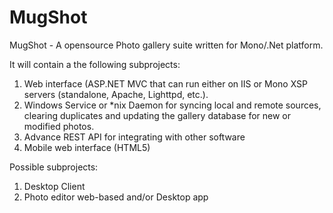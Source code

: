 MugShot
=======

MugShot - A opensource Photo gallery suite written for Mono/.Net platform.

It will contain a the following subprojects:

  1. Web interface (ASP.NET MVC that can run either on IIS or Mono XSP servers (standalone, Apache, Lighttpd, etc.).
  1. Windows Service or *nix Daemon for syncing local and remote sources, clearing duplicates and updating the gallery database for new or modified photos.
  1. Advance REST API for integrating with other software
  1. Mobile web interface (HTML5)
  
Possible subprojects:
  1. Desktop Client
  1. Photo editor web-based and/or Desktop app